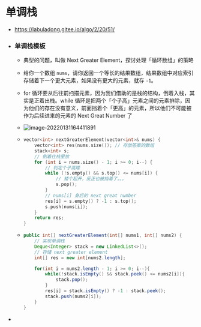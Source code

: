 # 单调栈

- https://labuladong.gitee.io/algo/2/20/51/

- ### 单调栈模板

  - 典型的问题，叫做 Next Greater Element，探讨处理「循环数组」的策略

  - 给你一个数组 `nums`，请你返回一个等长的结果数组，结果数组中对应索引存储着下一个更大元素，如果没有更大的元素，就存 `-1`。

  - for 循环要从后往前扫描元素，因为我们借助的是栈的结构，倒着入栈，其实是正着出栈。while 循环是把两个「个子高」元素之间的元素排除，因为他们的存在没有意义，前面挡着个「更高」的元素，所以他们不可能被作为后续进来的元素的 Next Great Number 了

  - ![image-20220131164411891](https://raw.githubusercontent.com/TWDH/Leetcode-From-Zero/pictures/img/image-20220131164411891.png)

  - ```c++
    vector<int> nextGreaterElement(vector<int>& nums) {
        vector<int> res(nums.size()); // 存放答案的数组
        stack<int> s;
        // 倒着往栈里放
        for (int i = nums.size() - 1; i >= 0; i--) {
            // 判定个子高矮
            while (!s.empty() && s.top() <= nums[i]) {
                // 矮个起开，反正也被挡着了。。。
                s.pop();
            }
            // nums[i] 身后的 next great number
            res[i] = s.empty() ? -1 : s.top();
            s.push(nums[i]);
        }
        return res;
    }
    ```

  - ```java
    public int[] nextGreaterElement(int[] nums1, int[] nums2) {
        // 实现单调栈
        Deque<Integer> stack = new LinkedList<>();
        // 存储 next greater element
        int[] res = new int[nums2.length];
    
        for(int i = nums2.length - 1; i >= 0; i--){
            while(!stack.isEmpty() && stack.peek() <= nums2[i]){
                stack.pop();
            }
            res[i] = stack.isEmpty() ? -1 : stack.peek();
            stack.push(nums2[i]);
        }
    }
    ```

- 

  